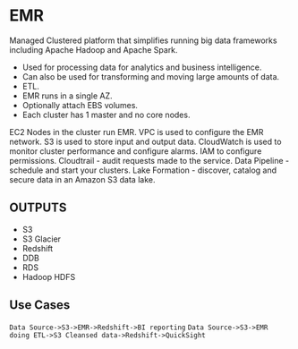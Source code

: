 # EMR 

Managed Clustered platform that simplifies running big data frameworks including Apache Hadoop and Apache Spark.

- Used for processing data for analytics and business intelligence.
- Can also be used for transforming and moving large amounts of data.
- ETL.
- EMR runs in a single AZ.
- Optionally attach EBS volumes.
- Each cluster has 1 master and no core nodes.

EC2 Nodes in the cluster run EMR.
VPC is used to configure the EMR network.
S3 is used to store input and output data.
CloudWatch is used to monitor cluster performance and configure alarms.
IAM to configure permissions.
Cloudtrail - audit requests made to the service.
Data Pipeline - schedule and start your clusters.
Lake Formation - discover, catalog and secure data in an Amazon S3 data lake.

## OUTPUTS

- S3
- S3 Glacier
- Redshift
- DDB
- RDS
- Hadoop HDFS

## Use Cases

```` Data Source->S3->EMR->Redshift->BI reporting ````
```` Data Source->S3->EMR doing ETL->S3 Cleansed data->Redshift->QuickSight ````